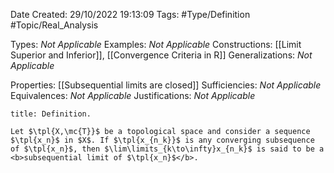 <div class="topSpace"></div>

Date Created: 29/10/2022 19:13:09
Tags: #Type/Definition #Topic/Real_Analysis

Types: <i>Not Applicable</i>
Examples: <i>Not Applicable</i>
Constructions: [[Limit Superior and Inferior]], [[Convergence Criteria in R]]
Generalizations: <i>Not Applicable</i>

Properties: [[Subsequential limits are closed]]
Sufficiencies: <i>Not Applicable</i>
Equivalences: <i>Not Applicable</i>
Justifications: <i>Not Applicable</i>

``` ad-Definition
title: Definition.

Let $\tpl{X,\mc{T}}$ be a topological space and consider a sequence $\tpl{x_n}$ in $X$. If $\tpl{x_{n_k}}$ is any converging subsequence of $\tpl{x_n}$, then $\lim\limits_{k\to\infty}x_{n_k}$ is said to be a <b>subsequential limit of $\tpl{x_n}$</b>.

```
